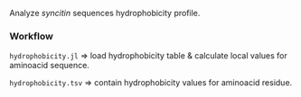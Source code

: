 Analyze _syncitin_ sequences hydrophobicity profile.

### Workflow

`hydrophobicity.jl` => load hydrophobicity table & calculate local values for aminoacid sequence.

`hydrophobicity.tsv` => contain hydrophobicity values for aminoacid residue.
